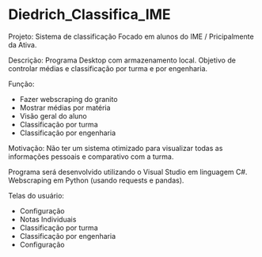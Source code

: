 # Diedrich_Classifica_IME
Projeto:
Sistema de classificação
Focado em alunos do IME / Pricipalmente da Ativa. 

Descrição:
Programa Desktop com armazenamento local. Objetivo de controlar médias e classificação por turma e por engenharia.

Função:
 - Fazer webscraping do granito
 - Mostrar médias por matéria
 - Visão geral do aluno
 - Classificação por turma
 - Classificação por engenharia

Motivação:
Não ter um sistema otimizado para visualizar todas as informações pessoais e comparativo com a turma.

Programa será desenvolvido utilizando o Visual Studio em linguagem C#. Webscraping em Python (usando requests e pandas).

Telas do usuário:
- Configuração
- Notas Individuais
- Classificação por turma
- Classificação por engenharia
- Configuração
